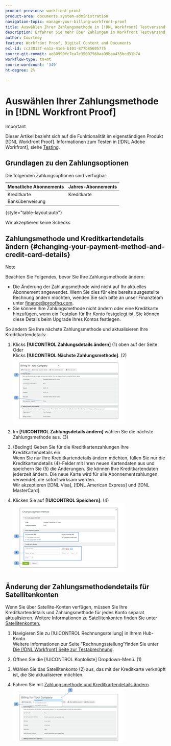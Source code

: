 ```yaml
---
product-previous: workfront-proof
product-area: documents;system-administration
navigation-topic: manage-your-billing-workfront-proof
title: Auswählen Ihrer Zahlungsmethode in [!DNL Workfront] Testversand
description: Erfahren Sie mehr über Zahlungen in Workfront Testversand.
author: Courtney
feature: Workfront Proof, Digital Content and Documents
exl-id: cc23012f-ea1a-41e6-b101-877b85605775
source-git-commit: ae80999fc7ea7e35097560aa99baa435bcd31b74
workflow-type: tm+mt
source-wordcount: '349'
ht-degree: 2%

---
```


# Auswählen Ihrer Zahlungsmethode in [!DNL Workfront Proof]

>[!IMPORTANT]
>
>Dieser Artikel bezieht sich auf die Funktionalität im eigenständigen Produkt [!DNL Workfront Proof]. Informationen zum Testen in [!DNL Adobe Workfront], siehe [Testing](../../../review-and-approve-work/proofing/proofing.md).

## Grundlagen zu den Zahlungsoptionen

Die folgenden Zahlungsoptionen sind verfügbar:

| **Monatliche Abonnements** | **Jahres-Abonnements** |
|---|---|
| Kreditkarte | Kreditkarte |
| Banküberweisung |

{style="table-layout:auto"}

Wir akzeptieren keine Schecks

## Zahlungsmethode und Kreditkartendetails ändern {#changing-your-payment-method-and-credit-card-details}

>[!NOTE]
>
>Beachten Sie Folgendes, bevor Sie Ihre Zahlungsmethode ändern:
>
>* Die Änderung der Zahlungsmethode wird nicht auf Ihr aktuelles Abonnement angewendet. Wenn Sie dies für eine bereits ausgestellte Rechnung ändern möchten, wenden Sie sich bitte an unser Finanzteam unter [finance@proofhq.com](mailto:finance@proofhq.com).
>* Sie können Ihre Zahlungsmethode nicht ändern oder eine Kreditkarte hinzufügen, wenn ein Testplan für Ihr Konto festgelegt ist. Sie können diese Details beim Upgrade Ihres Kontos festlegen.
>



So ändern Sie Ihre nächste Zahlungsmethode und aktualisieren Ihre Kreditkartendetails:

1. Klicks **[!UICONTROL Zahlungsdetails ändern]** (1) oben auf der Seite\
   Oder\
   Klicks **[!UICONTROL Nächste Zahlungsmethode]**. (2)\
   ![Payment_and_CC_details1.png](assets/payment-and-cc-details1-350x205.png)

1. Im **[!UICONTROL Zahlungsdetails ändern]** wählen Sie die nächste Zahlungsmethode aus. (3)
1. (Bedingt) Geben Sie für die Kreditkartenzahlungen Ihre Kreditkartendetails ein.\
   Wenn Sie nur Ihre Kreditkartendetails ändern möchten, füllen Sie nur die Kreditkartendetails (4)-Felder mit Ihren neuen Kartendaten aus und speichern Sie (5) die Änderungen. Sie können Ihre Kreditkartendaten jederzeit ändern. Die neue Karte wird für alle Abonnementzahlungen verwendet, die sofort wirksam werden.\
   Wir akzeptieren [!DNL Visa], [!DNL American Express] und [!DNL MasterCard].

1. Klicken Sie auf **[!UICONTROL Speichern]**. (4)\
   ![Payment_and_CC_details.png](assets/payment-and-cc-details-350x217.png)

## Änderung der Zahlungsmethodendetails für Satellitenkonten

Wenn Sie über Satellite-Konten verfügen, müssen Sie Ihre Kreditkartendetails und Zahlungsmethode für jedes Konto separat aktualisieren. Weitere Informationen zu Satellitenkonten finden Sie unter  [Satellitenkonten.](https://support.workfront.com/hc/en-us/sections/115000921108-Satellite-accounts)

1. Navigieren Sie zu [!UICONTROL Rechnungsstellung] in Ihrem Hub-Konto.\
   Weitere Informationen zur Seite &quot;Rechnungsstellung&quot;finden Sie unter [Die [!DNL Workfront] Seite zur Testabrechnung](../../../workfront-proof/wp-billingsettings/manage-your-billing/wp-billing-page.md).

1. Öffnen Sie die [!UICONTROL Kontoliste] Dropdown-Menü. (1)
1. Wählen Sie das Satellitenkonto (2) aus, das mit der Kreditkarte verknüpft ist, die Sie aktualisieren möchten.
1. Fahren Sie mit [Zahlungsmethode und Kreditkartendetails ändern](#changing-your-payment-method-and-credit-card-details).\
   ![satellite_account_billing_page.png](assets/satellite-account-billing-page-350x167.png)
